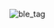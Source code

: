 ![ble_tag](https://user-images.githubusercontent.com/93999/33228134-fa826958-d1c4-11e7-846b-690ceee87825.png)
